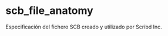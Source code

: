 scb_file_anatomy
================

Especificación del fichero SCB creado y utilizado por Scribd Inc.
